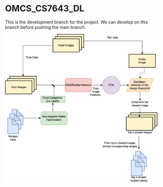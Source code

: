 # OMCS_CS7643_DL
This is the development branch for the project. We can develop on this branch before pushing the main branch. 

![Image Architecture](https://github.com/ugan9eds/OMCS_CS7643_DL/blob/main/code/DeepLearning%20Architecture_final.png)

